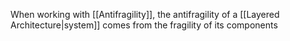  When working with [[Antifragility]], the antifragility of a [[Layered Architecture|system]] comes from the fragility of its components
